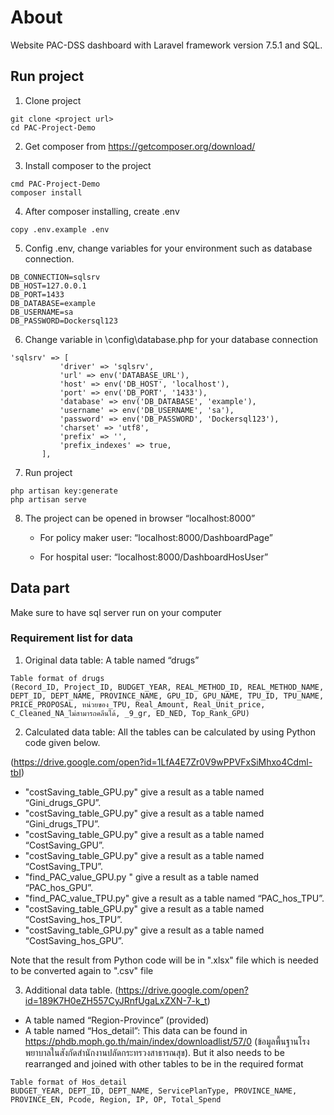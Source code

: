 # About

Website PAC-DSS dashboard with Laravel framework version 7.5.1 and SQL.

## Run project

1. Clone project

```
git clone <project url>
cd PAC-Project-Demo
```

2. Get composer from https://getcomposer.org/download/ 

3. Install composer to the project

```
cmd PAC-Project-Demo
composer install
```

4. After composer installing, create .env

```
copy .env.example .env
```

5. Config .env, change variables for your environment such as database connection.

```
DB_CONNECTION=sqlsrv
DB_HOST=127.0.0.1
DB_PORT=1433
DB_DATABASE=example 
DB_USERNAME=sa
DB_PASSWORD=Dockersql123
```

6. Change variable in \config\database.php for your database connection


```
'sqlsrv' => [
           'driver' => 'sqlsrv',
           'url' => env('DATABASE_URL'),
           'host' => env('DB_HOST', 'localhost'),
           'port' => env('DB_PORT', '1433'),
           'database' => env('DB_DATABASE', 'example'),
           'username' => env('DB_USERNAME', 'sa'),
           'password' => env('DB_PASSWORD', 'Dockersql123'),
           'charset' => 'utf8',
           'prefix' => '',
           'prefix_indexes' => true,
       ],
```

7. Run project

```
php artisan key:generate
php artisan serve
```

8. The project can be opened in browser “localhost:8000”

    * For policy maker user: “localhost:8000/DashboardPage”
    
    * For hospital user: “localhost:8000/DashboardHosUser”

## Data part

Make sure to have sql server run on your computer 

### Requirement list for data

1. Original data table:  A table named “drugs”

```
Table format of drugs
(Record_ID, Project_ID, BUDGET_YEAR, REAL_METHOD_ID, REAL_METHOD_NAME, DEPT_ID, DEPT_NAME, PROVINCE_NAME, GPU_ID, GPU_NAME, TPU_ID, TPU_NAME, PRICE_PROPOSAL, หน่วยของ_TPU, Real_Amount, Real_Unit_price, C_Cleaned_NA_ไม่สามารถคลีนได้, _9_gr, ED_NED, Top_Rank_GPU)
```
2. Calculated data table: All the tables can be calculated by using Python code given below.

 (https://drive.google.com/open?id=1LfA4E7Zr0V9wPPVFxSiMhxo4Cdml-tbI)

* "costSaving_table_GPU.py" give a result as a table named “Gini_drugs_GPU”.
* "costSaving_table_GPU.py" give a result as a table named “Gini_drugs_TPU”.
* "costSaving_table_GPU.py" give a result as a table named “CostSaving_GPU”.
* "costSaving_table_GPU.py" give a result as a table named “CostSaving_TPU”.
* "find_PAC_value_GPU.py " give a result as a table named “PAC_hos_GPU”.
* "find_PAC_value_TPU.py" give a result as a table named “PAC_hos_TPU”.
* "costSaving_table_GPU.py" give a result as a table named “CostSaving_hos_TPU”.
* "costSaving_table_GPU.py" give a result as a table named “CostSaving_hos_GPU”.

Note that the result from Python code will be in ".xlsx" file which is needed to be converted again to ".csv" file

3. Additional data table. (https://drive.google.com/open?id=189K7H0eZH557CyJRnfUgaLxZXN-7-k_t)

* A table named “Region-Province” (provided)
* A table named “Hos_detail”: This data can be found in https://phdb.moph.go.th/main/index/downloadlist/57/0 (ข้อมูลพื้นฐานโรงพยาบาลในสังกัดสำนักงานปลัดกระทรวงสาธารณสุข). But it also needs to be rearranged and joined with other tables to be in the required format

```
Table format of Hos_detail
BUDGET_YEAR, DEPT_ID, DEPT_NAME, ServicePlanType, PROVINCE_NAME, PROVINCE_EN, Pcode, Region, IP, OP, Total_Spend
```

